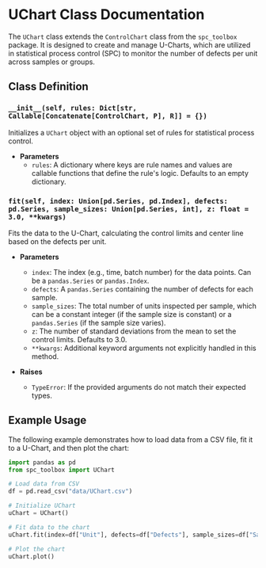 # UChart Class Documentation

The `UChart` class extends the `ControlChart` class from the `spc_toolbox` package. It is designed to create and manage U-Charts, which are utilized in statistical process control (SPC) to monitor the number of defects per unit across samples or groups.

## Class Definition

### `__init__(self, rules: Dict[str, Callable[Concatenate[ControlChart, P], R]] = {})`

Initializes a `UChart` object with an optional set of rules for statistical process control.

- **Parameters**
  - `rules`: A dictionary where keys are rule names and values are callable functions that define the rule's logic. Defaults to an empty dictionary.

### `fit(self, index: Union[pd.Series, pd.Index], defects: pd.Series, sample_sizes: Union[pd.Series, int], z: float = 3.0, **kwargs)`

Fits the data to the U-Chart, calculating the control limits and center line based on the defects per unit.

- **Parameters**
  - `index`: The index (e.g., time, batch number) for the data points. Can be a `pandas.Series` or `pandas.Index`.
  - `defects`: A `pandas.Series` containing the number of defects for each sample.
  - `sample_sizes`: The total number of units inspected per sample, which can be a constant integer (if the sample size is constant) or a `pandas.Series` (if the sample size varies).
  - `z`: The number of standard deviations from the mean to set the control limits. Defaults to 3.0.
  - `**kwargs`: Additional keyword arguments not explicitly handled in this method.

- **Raises**
  - `TypeError`: If the provided arguments do not match their expected types.

## Example Usage

The following example demonstrates how to load data from a CSV file, fit it to a U-Chart, and then plot the chart:

```python
import pandas as pd
from spc_toolbox import UChart

# Load data from CSV
df = pd.read_csv("data/UChart.csv")

# Initialize UChart
uChart = UChart()

# Fit data to the chart
uChart.fit(index=df["Unit"], defects=df["Defects"], sample_sizes=df["SampleSize"], z=3.0)

# Plot the chart
uChart.plot()
```